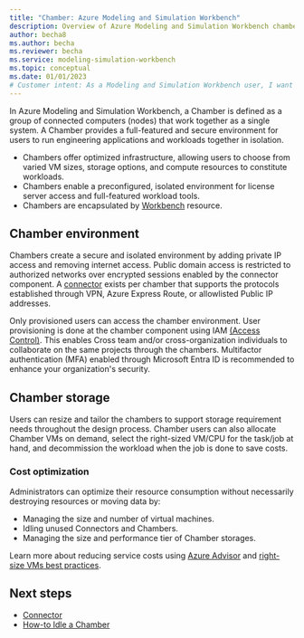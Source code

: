 ```yaml
---
title: "Chamber: Azure Modeling and Simulation Workbench"
description: Overview of Azure Modeling and Simulation Workbench chamber component.
author: becha8
ms.author: becha
ms.reviewer: becha
ms.service: modeling-simulation-workbench
ms.topic: conceptual
ms.date: 01/01/2023
# Customer intent: As a Modeling and Simulation Workbench user, I want to understand the chamber component.
---
```


In Azure Modeling and Simulation Workbench, a Chamber is defined as a group of connected computers (nodes) that work together as a single system.  A Chamber provides a full-featured and secure environment for users to run engineering applications and workloads together in isolation.

- Chambers offer optimized infrastructure, allowing users to choose from varied VM sizes, storage options, and compute resources to constitute workloads.
- Chambers enable a preconfigured, isolated environment for license server access and full-featured workload tools.
- Chambers are encapsulated by [Workbench](./concept-workbench.md) resource.

## Chamber environment

Chambers create a secure and isolated environment by adding private IP access and removing internet access. Public domain access is restricted to authorized networks over encrypted sessions enabled by the connector component. A [connector](./concept-connector.md)  exists per chamber that supports the protocols established through VPN, Azure Express Route, or allowlisted Public IP addresses.

Only provisioned users can access the chamber environment. User provisioning is done at the chamber component using IAM [(Access Control)](/azure/role-based-access-control/role-assignments-portal).  This enables Cross team and/or cross-organization individuals to collaborate on the same projects through the chambers. Multifactor authentication (MFA) enabled through Microsoft Entra ID is recommended to enhance your organization's security.

## Chamber storage

Users can resize and tailor the chambers to support storage requirement needs throughout the design process. Chamber users can also allocate Chamber VMs on demand, select the right-sized VM/CPU for the task/job at hand, and decommission the workload when the job is done to save costs.

### Cost optimization

Administrators can optimize their resource consumption without necessarily destroying resources or moving data by:

- Managing the size and number of virtual machines.
- Idling unused Connectors and Chambers.
- Managing the size and performance tier of Chamber storages.

Learn more about reducing service costs using [Azure Advisor](/azure/advisor/advisor-cost-recommendations#optimize-spend-for-mariadb-mysql-and-postgresql-servers-by-right-sizing) and [right-size VMs best practices](/azure/cloud-adoption-framework/migrate/azure-best-practices/migrate-best-practices-costs#best-practice-right-size-vms).

## Next steps

- [Connector](./concept-connector.md)
- [How-to Idle a Chamber](./how-to-guide-idle.md)
